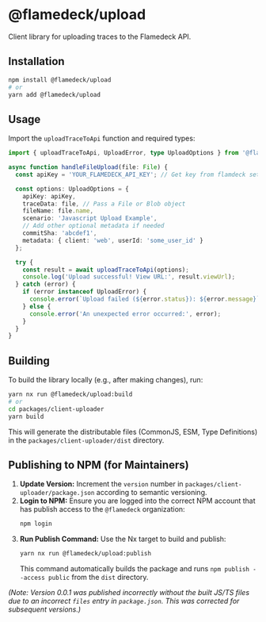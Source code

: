 # @flamedeck/upload

Client library for uploading traces to the Flamedeck API.

## Installation

```bash
npm install @flamedeck/upload
# or
yarn add @flamedeck/upload
```

## Usage

Import the `uploadTraceToApi` function and required types:

```typescript
import { uploadTraceToApi, UploadError, type UploadOptions } from '@flamedeck/upload';

async function handleFileUpload(file: File) {
  const apiKey = 'YOUR_FLAMEDECK_API_KEY'; // Get key from flamdeck settings

  const options: UploadOptions = {
    apiKey: apiKey,
    traceData: file, // Pass a File or Blob object
    fileName: file.name,
    scenario: 'Javascript Upload Example',
    // Add other optional metadata if needed
    commitSha: 'abcdef1',
    metadata: { client: 'web', userId: 'some_user_id' } 
  };

  try {
    const result = await uploadTraceToApi(options);
    console.log('Upload successful! View URL:', result.viewUrl);
  } catch (error) {
    if (error instanceof UploadError) {
      console.error(`Upload failed (${error.status}): ${error.message}`, error.details);
    } else {
      console.error('An unexpected error occurred:', error);
    }
  }
}
```

## Building

To build the library locally (e.g., after making changes), run:

```bash
yarn nx run @flamedeck/upload:build
# or
cd packages/client-uploader
yarn build
```

This will generate the distributable files (CommonJS, ESM, Type Definitions) in the `packages/client-uploader/dist` directory.

## Publishing to NPM (for Maintainers)

1.  **Update Version:** Increment the `version` number in `packages/client-uploader/package.json` according to semantic versioning.
2.  **Login to NPM:** Ensure you are logged into the correct NPM account that has publish access to the `@flamedeck` organization:
    ```bash
    npm login
    ```
3.  **Run Publish Command:** Use the Nx target to build and publish:
    ```bash
    yarn nx run @flamedeck/upload:publish
    ```
    This command automatically builds the package and runs `npm publish --access public` from the `dist` directory.

*(Note: Version 0.0.1 was published incorrectly without the built JS/TS files due to an incorrect `files` entry in `package.json`. This was corrected for subsequent versions.)*
